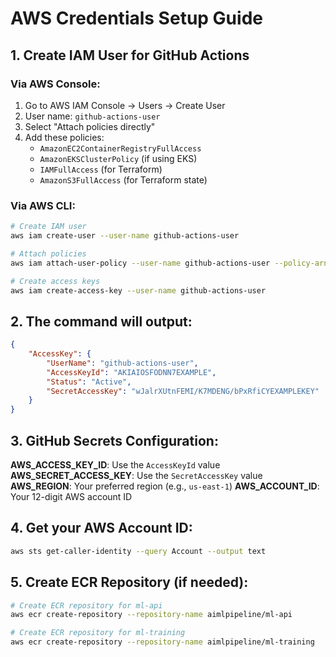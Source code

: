 # AWS Credentials Setup Guide

## 1. Create IAM User for GitHub Actions

### Via AWS Console:
1. Go to AWS IAM Console → Users → Create User
2. User name: `github-actions-user`
3. Select "Attach policies directly"
4. Add these policies:
   - `AmazonEC2ContainerRegistryFullAccess`
   - `AmazonEKSClusterPolicy` (if using EKS)
   - `IAMFullAccess` (for Terraform)
   - `AmazonS3FullAccess` (for Terraform state)

### Via AWS CLI:
```bash
# Create IAM user
aws iam create-user --user-name github-actions-user

# Attach policies
aws iam attach-user-policy --user-name github-actions-user --policy-arn arn:aws:iam::aws:policy/AmazonEC2ContainerRegistryFullAccess

# Create access keys
aws iam create-access-key --user-name github-actions-user
```

## 2. The command will output:
```json
{
    "AccessKey": {
        "UserName": "github-actions-user",
        "AccessKeyId": "AKIAIOSFODNN7EXAMPLE",
        "Status": "Active",
        "SecretAccessKey": "wJalrXUtnFEMI/K7MDENG/bPxRfiCYEXAMPLEKEY"
    }
}
```

## 3. GitHub Secrets Configuration:

**AWS_ACCESS_KEY_ID**: Use the `AccessKeyId` value
**AWS_SECRET_ACCESS_KEY**: Use the `SecretAccessKey` value
**AWS_REGION**: Your preferred region (e.g., `us-east-1`)
**AWS_ACCOUNT_ID**: Your 12-digit AWS account ID

## 4. Get your AWS Account ID:
```bash
aws sts get-caller-identity --query Account --output text
```

## 5. Create ECR Repository (if needed):
```bash
# Create ECR repository for ml-api
aws ecr create-repository --repository-name aimlpipeline/ml-api

# Create ECR repository for ml-training  
aws ecr create-repository --repository-name aimlpipeline/ml-training
```
